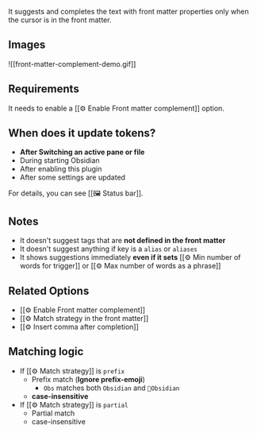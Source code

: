 It suggests and completes the text with front matter properties only when the cursor is in the front matter. 

## Images

![[front-matter-complement-demo.gif]]

## Requirements

It needs to enable a [[⚙️ Enable Front matter complement]] option.

## When does it update tokens?

- **After Switching an active pane or file**
- During starting Obsidian
- After enabling this plugin
- After some settings are updated

For details, you can see [[🖼️ Status bar]].

## Notes

- It doesn't suggest tags that are **not defined in the front matter**
- It doesn't suggest anything if key is a `alias` or `aliases`
- It shows suggestions immediately **even if it sets** [[⚙️ Min number of words for trigger]] or [[⚙️ Max number of words as a phrase]]

## Related Options

- [[⚙️ Enable Front matter complement]]
- [[⚙️ Match strategy in the front matter]]
- [[⚙️ Insert comma after completion]]

## Matching logic

- If [[⚙️ Match strategy]] is `prefix`
	- Prefix match (**Ignore prefix-emoji**)
		- `Obs` matches both `Obsidian` and `💎Obsidian`
	- **case-insensitive**
- If [[⚙️ Match strategy]] is `partial`
	- Partial match
	- case-insensitive

